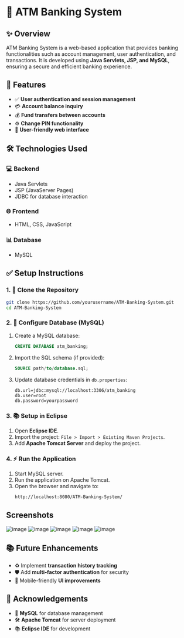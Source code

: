 # 🏦 ATM Banking System

## ✨ Overview
ATM Banking System is a web-based application that provides banking functionalities such as account management, user authentication, and transactions. It is developed using **Java Servlets, JSP, and MySQL**, ensuring a secure and efficient banking experience.

## 🔧 Features
- ✅ **User authentication and session management**
- 💳 **Account balance inquiry**
- 💰 **Fund transfers between accounts**
- ⚙ **Change PIN functionality**
- 🌟 **User-friendly web interface**

## 🛠️ Technologies Used
### 💻 Backend
- Java Servlets
- JSP (JavaServer Pages)
- JDBC for database interaction

### 🌐 Frontend
- HTML, CSS, JavaScript

### 📊 Database
- MySQL

## ✅ Setup Instructions
### 1. 💾 Clone the Repository
```bash
git clone https://github.com/yourusername/ATM-Banking-System.git
cd ATM-Banking-System
```

### 2. 🏢 Configure Database (MySQL)
1. Create a MySQL database:
   ```sql
   CREATE DATABASE atm_banking;
   ```
2. Import the SQL schema (if provided):
   ```sql
   SOURCE path/to/database.sql;
   ```
3. Update database credentials in `db.properties`:
   ```properties
   db.url=jdbc:mysql://localhost:3306/atm_banking
   db.user=root
   db.password=yourpassword
   ```

### 3. 📚 Setup in Eclipse
1. Open **Eclipse IDE**.
2. Import the project: `File > Import > Existing Maven Projects`.
3. Add **Apache Tomcat Server** and deploy the project.

### 4. ⚡ Run the Application
1. Start MySQL server.
2. Run the application on Apache Tomcat.
3. Open the browser and navigate to:
   ```
   http://localhost:8080/ATM-Banking-System/
   ```
   
## Screenshots
![image](https://github.com/user-attachments/assets/66b13164-695a-46aa-bfbb-28429b6c8ac0)
![image](https://github.com/user-attachments/assets/61b62d58-207e-431a-90ca-79c0ef637724)
![image](https://github.com/user-attachments/assets/42868cf2-8020-45e3-a013-f4d49579c3ef)
![image](https://github.com/user-attachments/assets/ba03c34c-d92f-4373-b600-5a17b4f44595)
![image](https://github.com/user-attachments/assets/c06301a6-800e-4458-8917-a74617e64c91)


## 📚 Future Enhancements
- ♻️ Implement **transaction history tracking**
- 🛡️ Add **multi-factor authentication** for security
- 📱 Mobile-friendly **UI improvements**

## 🌟 Acknowledgements
- 📃 **MySQL** for database management
- 🛠️ **Apache Tomcat** for server deployment
- 📚 **Eclipse IDE** for development
